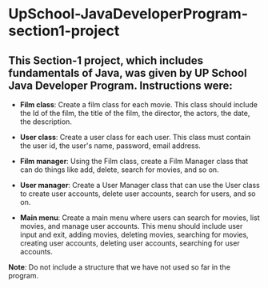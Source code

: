 # UpSchool-JavaDeveloperProgram-section1-project


## This Section-1 project, which includes fundamentals of Java, was given by UP School Java Developer Program.  Instructions were:


- **Film class**: Create a film class for each movie. This class should include the Id of the film, the title of the film, the director, the actors, the date, the description.

- **User class**: Create a user class for each user. This class must contain the user id, the user's name, password, email address.

- **Film manager**: Using the Film class, create a Film Manager class that can do things like add, delete, search for movies, and so on.

- **User manager**: Create a User Manager class that can use the User class to create user accounts, delete user accounts, search for users, and so on.

- **Main menu**: Create a main menu where users can search for movies, list movies, and manage user accounts. This menu should include user input and exit, adding movies, deleting movies, searching for movies, creating user accounts, deleting user accounts, searching for user accounts.

**Note**: 
Do not include a structure that we have not used so far in the program.


